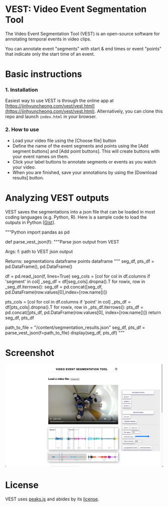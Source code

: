 # VEST: Video Event Segmentation Tool

The Video Event Segmentation Tool (VEST) is an open-source software for annotating temporal events in video clips.

You can annotate event "segments" with start & end times or event "points" that indicate only the start time of an event.

# Basic instructions
### 1. Installation  
Easiest way to use VEST is through the online app at [https://jinhyuncheong.com/vest/vest.html](https://jinhyuncheong.com/vest/vest.html). Alternatively, you can clone this repo and launch `index.html` in your browser. 

### 2. How to use
- Load your video file using the [Choose file] button
- Define the name of the event segments and points using the [Add segment buttons] and [Add point buttons]. This will create buttons with your event names on them.
- Click your label buttons to annotate segments or events as you watch your video.
- When you are finished, save your annotations by using the [Download results] button.

# Analyzing VEST outputs
VEST saves the segmentations into a json file that can be loaded in most coding languages (e.g. Python, R). Here is a sample code to load the outputs in Python [[Gist](https://gist.github.com/jcheong0428/785394bd3710e309790c1a99170d7da5)]. 

"""Python
import pandas as pd

def parse_vest_json(f):
  """Parse json output from VEST

  Args:
    f: path to VEST json output
  
  Returns:
    segmentations dataframe
    points dataframe
  """
  seg_df, pts_df = pd.DataFrame(), pd.DataFrame()

  df = pd.read_json(f, lines=True)
  seg_cols = [col for col in df.columns if 'segment' in col]
  _seg_df = df[seg_cols].dropna().T
  for rowix, row in _seg_df.iterrows():
      seg_df = pd.concat([seg_df, pd.DataFrame(row.values[0],index=[row.name])])

  pts_cols = [col for col in df.columns if 'point' in col]
  _pts_df = df[pts_cols].dropna().T
  for rowix, row in _pts_df.iterrows():
      pts_df = pd.concat([pts_df, pd.DataFrame(row.values[0], index=[row.name])])
  return seg_df, pts_df


path_to_file = "/content/segmentation_results.json"
seg_df, pts_df = parse_vest_json(f=path_to_file)
display(seg_df, pts_df)
"""


# Screenshot
![Screenshot of VEST in action](paper/Figure1.png?raw=true "Screenshot of VEST in action.")

# License
VEST uses [peaks.js](https://github.com/bbc/peaks.js/) and abides by its [license](https://github.com/bbc/peaks.js/blob/master/COPYING).
